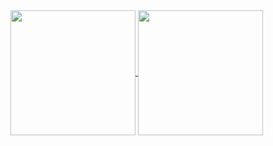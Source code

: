 <a href="#">
  <img height=200 align="center" src="https://github-readme-stats.sese.dev/api?username=Sese-Schneider" />
</a>
<a href="#">
  <img height=200 align="center" src="https://github-readme-stats.sese.dev/api/top-langs?username=Sese-Schneider&layout=compact&langs_count=8&card_width=320" />
</a>
